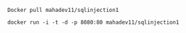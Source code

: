  ```Docker pull mahadev11/sqlinjection1```
 
 ```docker run -i -t -d -p 8080:80 mahadev11/sqlinjection1```
